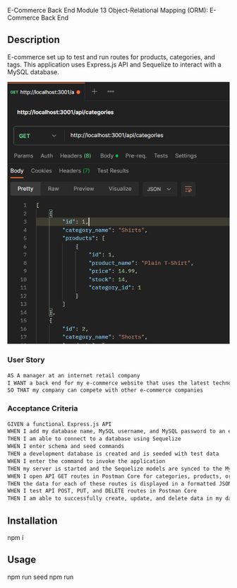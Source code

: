 E-Commerce Back End
Module 13 Object-Relational Mapping (ORM): E-Commerce Back End

## Description 

E-commerce set up to test and run routes for products, categories, and tags. This application uses Express.js API and Sequelize to interact with a MySQL database.

![Image](./Screenshot_1.png)

### User Story

```md
AS A manager at an internet retail company
I WANT a back end for my e-commerce website that uses the latest technologies
SO THAT my company can compete with other e-commerce companies
```

### Acceptance Criteria 

```md
GIVEN a functional Express.js API
WHEN I add my database name, MySQL username, and MySQL password to an environment variable file
THEN I am able to connect to a database using Sequelize
WHEN I enter schema and seed commands
THEN a development database is created and is seeded with test data
WHEN I enter the command to invoke the application
THEN my server is started and the Sequelize models are synced to the MySQL database
WHEN I open API GET routes in Postman Core for categories, products, or tags
THEN the data for each of these routes is displayed in a formatted JSON
WHEN I test API POST, PUT, and DELETE routes in Postman Core
THEN I am able to successfully create, update, and delete data in my database
```

## Installation

npm i

## Usage

npm run seed
npm run
